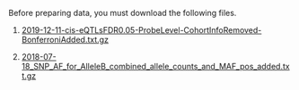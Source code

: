 Before preparing data, you must download the following files.

1. [2019-12-11-cis-eQTLsFDR0.05-ProbeLevel-CohortInfoRemoved-BonferroniAdded.txt.gz](https://molgenis26.gcc.rug.nl/downloads/eqtlgen/cis-eqtl/2019-12-11-cis-eQTLsFDR0.05-ProbeLevel-CohortInfoRemoved-BonferroniAdded.txt.gz)

2. [2018-07-18_SNP_AF_for_AlleleB_combined_allele_counts_and_MAF_pos_added.txt.gz](https://molgenis26.gcc.rug.nl/downloads/eqtlgen/cis-eqtl/2018-07-18_SNP_AF_for_AlleleB_combined_allele_counts_and_MAF_pos_added.txt.gz)
